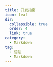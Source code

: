 ```yaml
---
title: 开发指南
icon: leaf
dir:
  collapsible: true
  order: 4
  link: true
category:
  - Markdown
tag:
  - 语法
  - Markdown
---
```

